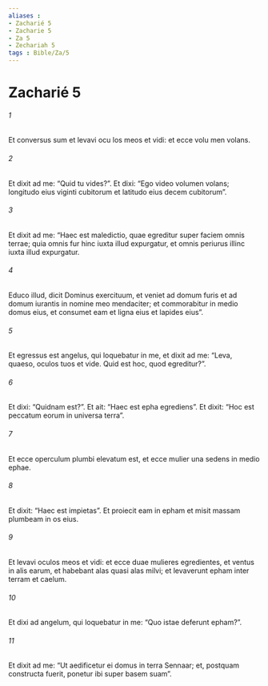 ```yaml
---
aliases : 
- Zacharié 5
- Zacharie 5
- Za 5
- Zechariah 5
tags : Bible/Za/5
---
```


# Zacharié 5

###### 1
Et conversus sum et levavi ocu los meos et vidi: et ecce volu men volans. 
###### 2
Et dixit ad me: “Quid tu vides?”. Et dixi: “Ego video volumen volans; longitudo eius viginti cubitorum et latitudo eius decem cubitorum”. 
###### 3
Et dixit ad me: “Haec est maledictio, quae egreditur super faciem omnis terrae; quia omnis fur hinc iuxta illud expurgatur, et omnis periurus illinc iuxta illud expurgatur. 
###### 4
Educo illud, dicit Dominus exercituum, et veniet ad domum furis et ad domum iurantis in nomine meo mendaciter; et commorabitur in medio domus eius, et consumet eam et ligna eius et lapides eius”.
###### 5
Et egressus est angelus, qui loquebatur in me, et dixit ad me: “Leva, quaeso, oculos tuos et vide. Quid est hoc, quod egreditur?”. 
###### 6
Et dixi: “Quidnam est?”. Et ait: “Haec est epha egrediens”. Et dixit: “Hoc est peccatum eorum in universa terra”. 
###### 7
Et ecce operculum plumbi elevatum est, et ecce mulier una sedens in medio ephae. 
###### 8
Et dixit: “Haec est impietas”. Et proiecit eam in epham et misit massam plumbeam in os eius.
###### 9
Et levavi oculos meos et vidi: et ecce duae mulieres egredientes, et ventus in alis earum, et habebant alas quasi alas milvi; et levaverunt epham inter terram et caelum. 
###### 10
Et dixi ad angelum, qui loquebatur in me: “Quo istae deferunt epham?”. 
###### 11
Et dixit ad me: “Ut aedificetur ei domus in terra Sennaar; et, postquam constructa fuerit, ponetur ibi super basem suam”.
